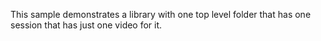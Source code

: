 This sample demonstrates a library with one top level folder that has one session that has just one video for it.
